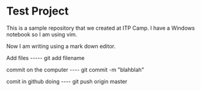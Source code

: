 Test Project
============

This is a sample repository that we created at ITP Camp. I have a Windows notebook so I am using vim. 

Now I am writing using a mark down editor. 

Add files -----   git add filename

commit on the computer ---- git commit -m "blahblah"


comit in github doing  ---- git push origin master 

